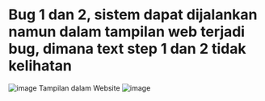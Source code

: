 # Bug 1 dan 2, sistem dapat dijalankan namun dalam tampilan web terjadi bug, dimana text step 1 dan 2 tidak kelihatan
![image](https://github.com/user-attachments/assets/f004dee8-9888-45bb-bc1c-d6bf8dcae304)
Tampilan dalam Website
![image](https://github.com/user-attachments/assets/64962bdf-0ce6-4f30-b73a-33a785b8912e)

